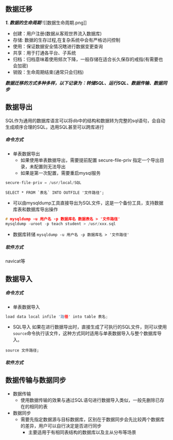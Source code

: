 ## 数据迁移
***1. 数据的生命周期***
![[数据生命周期.png]]

- 创建：用户注册(数据从客观世界流入数据库)
- 存储:  数据的生存过程,在复杂系统中会有严格访问控制
- 使用：保证数据安全情况瞎进行数据变更查询
- 共享：用于打通各平台、子系统
- 归档：归档意味着使用频次下降，一般存储在适合长久保存的戒指(有需要也会加密)
- 销毁：生命周期结束(通常只会归档)

***数据迁移的方式多种多样，以下记录为：转储SQL、运行SQL、数据传输、数据同步***

## 数据导出
SQL作为通用的数据库语言可以将db中的结构和数据转为完整的sql语句，会自动生成顺序合理的SQL，选用SQL甚至可以跨库进行

##### 命令方式
- 单表数据导出
	- 如果使用单表数据导出，需要提前配置 secure-file-priv 指定一个导出目录，未配置则无法导出
	- 如果是第一次配置，需要重启mysql服务
``` c
secure-file-priv = /usr/local/SQL
```

```MYSQL
SELECT * FROM `表名` INTO OUTFILE '文件路径';
```

- 可以由mysqldump工具直接导出为SQL文件，这是一个备份工具，支持数据库表和数据库导出操作
```c
# mysqldump -u 用户名 -p 数据库名 数据表名 > '文件路径'
mysqldump -uroot -p teach student > /usr/xxx.sql
```

- 数据库转储
`mysqldump -u 用户名 -p 数据库名 > '文件路径'`

##### 软件方式
navicat等

## 数据导入

##### 命令方式
- 单表数据导入
```c
load data local infile '路径' into table 表名;
```
- SQL导入
如果在进行数据导出时，直接生成了可执行的SQL文件，则可以使用`source`命令执行该文件，这种方式同时适用与单表数据导入与整个数据库导入。
```mysql
source 文件路径;
```

##### 软件方式


## 数据传输与数据同步
- 数据传输
	- 使用数据传输的效果与通过SQL语句进行数据导入类似，一般先删除已存在的相同的表
- 数据同步
	- 需要先指定数据源与目标数据库，区别在于数据同步会先比较两个数据库的差异，用户可以自行决定是否进行同步
		- 主要适用于有相同表结构的数据库以及主从分布等场景




























